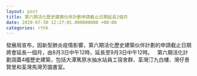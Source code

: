 ```yaml
---
layout: post
title: 第六期活化歷史建築伙伴計劃申請截止日期延長1個月
date: 2020-07-30 12:27:01.000000000 +08:00
categories: rthk
---
```


發展局宣布，因新型肺炎疫情影響，第六期活化歷史建築伙伴計劃的申請截止日期將會延長一個月，由8月3日中午12時，延長至9月3日中午12時。
 
第六期活化計劃涵蓋4幢歷史建築，包括大潭篤原水抽水站員工宿舍群、荃灣汀九白樓、灣仔景賢里和荃灣馬灣芳園書室。
